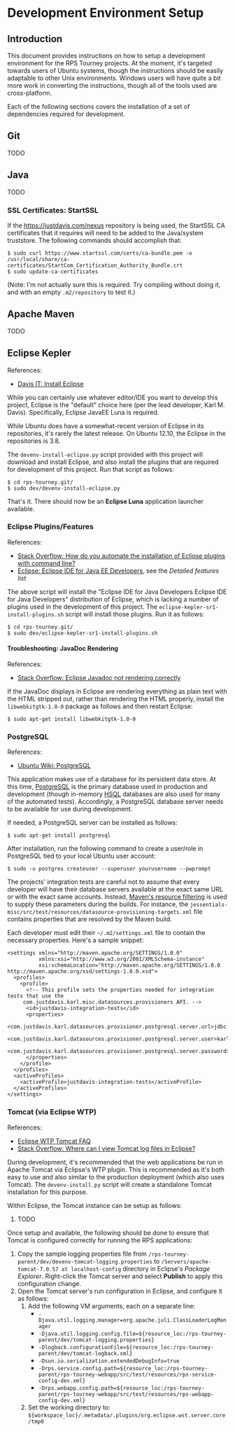Development Environment Setup
=============================


## Introduction

This document provides instructions on how to setup a development environment for the RPS Tourney projects. At the moment, it's targeted towards users of Ubuntu systems, though the instructions should be easily adaptable to other Unix environments. Windows users will have quite a bit more work in converting the instructions, though all of the tools used are cross-platform.

Each of the following sections covers the installation of a set of dependencies required for development.


## Git

TODO


## Java

TODO


### SSL Certificates: StartSSL

If the https://justdavis.com/nexus repository is being used, the StartSSL CA certificates that it requires will need to be added to the Java/system truststore. The following commands should accomplish that:

    $ sudo curl https://www.startssl.com/certs/ca-bundle.pem -o /usr/local/share/ca-certificates/StartCom_Certification_Authority_Bundle.crt
    $ sudo update-ca-certificates

(Note: I'm not actually sure this is required. Try compiling without doing it, and with an empty `.m2/repository` to test it.)


## Apache Maven

TODO


## Eclipse Kepler

References:

* [Davis IT: Install Eclipse](https://justdavis.com/karl/it/davis/misc/eclipse.html)

While you can certainly use whatever editor/IDE you want to develop this project, Eclipse is the "default" choice here (per the lead developer, Karl M. Davis). Specifically, Eclipse JavaEE Luna is required.

While Ubuntu does have a somewhat-recent version of Eclipse in its repositories, it's rarely the latest release. On Ubuntu 12.10, the Eclipse in the repositories is 3.8.

The `devenv-install-eclipse.py` script provided with this project will download and install Eclipse, and also install the plugins that are required for development of this project. Run that script as follows:

    $ cd rps-tourney.git/
    $ sudo dev/devenv-install-eclipse.py

That's it. There should now be an **Eclipse Luna** application launcher available.


### Eclipse Plugins/Features

References:

* [Stack Overflow: How do you automate the installation of Eclipse plugins with command line?](http://stackoverflow.com/questions/7163970/how-do-you-automate-the-installation-of-eclipse-plugins-with-command-line)
* [Eclipse: Eclipse IDE for Java EE Developers](http://www.eclipse.org/downloads/packages/eclipse-ide-java-ee-developers/keplersr1), see the *Detailed features list*

The above script will install the "Eclipse IDE for Java Developers Eclipse IDE for Java Developers" distribution of Eclipse, which is lacking a number of plugins used in the development of this project. The `eclipse-kepler-sr1-install-plugins.sh` script will install those plugins. Run it as follows:

    $ cd rps-tourney.git/
    $ sudo dev/eclipse-kepler-sr1-install-plugins.sh


#### Troubleshooting: JavaDoc Rendering

References:

* [Stack Overflow: Eclipse Javadoc not rendering correctly](http://stackoverflow.com/questions/14491296/eclipse-javadoc-not-rendering-correctly)

If the JavaDoc displays in Eclipse are rendering everything as plain text with the HTML stripped out, rather than rendering the HTML properly, install the `libwebkitgtk-1.0-0` package as follows and then restart Eclipse:

    $ sudo apt-get install libwebkitgtk-1.0-0


### PostgreSQL

References:

* [Ubuntu Wiki: PostgreSQL](https://help.ubuntu.com/community/PostgreSQL)

This application makes use of a database for its persistent data store. At this time, [PostgreSQL](http://www.postgresql.org/) is the primary database used in production and development (though in-memory [HSQL](http://hsqldb.org/) databases are also used for many of the automated tests). Accordingly, a PostgreSQL database server needs to be available for use during development.

If needed, a PostgreSQL server can be installed as follows:

    $ sudo apt-get install postgresql
    
After installation, run the following command to create a user/role in PostgreSQL tied to your local Ubuntu user account:

    $ sudo -u postgres createuser --superuser yourusername --pwprompt

The projects' integration tests are careful not to assume that every developer will have their database servers available at the exact same URL or with the exact same accounts. Instead, [Maven's resource filtering](http://maven.apache.org/plugins/maven-resources-plugin/examples/filter.html) is used to supply these parameters during the builds. For instance, the `jessentials-misc/src/test/resources/datasource-provisioning-targets.xml` file contains properties that are resolved by the Maven build.

Each developer must edit their `~/.m2/settings.xml` file to contain the necessary properties. Here's a sample snippet:

    <settings xmlns="http://maven.apache.org/SETTINGS/1.0.0" 
              xmlns:xsi="http://www.w3.org/2001/XMLSchema-instance" 
              xsi:schemaLocation="http://maven.apache.org/SETTINGS/1.0.0 http://maven.apache.org/xsd/settings-1.0.0.xsd">
      <profiles>
        <profile>
          <!-- This profile sets the properties needed for integration tests that use the 
         com.justdavis.karl.misc.datasources.provisioners API. -->
          <id>justdavis-integration-tests</id>
          <properties>
            <com.justdavis.karl.datasources.provisioner.postgresql.server.url>jdbc:postgresql:postgres</com.justdavis.karl.datasources.provisioner.postgresql.server.url>
            <com.justdavis.karl.datasources.provisioner.postgresql.server.user>karl</com.justdavis.karl.datasources.provisioner.postgresql.server.user>
            <com.justdavis.karl.datasources.provisioner.postgresql.server.password>secretpw</com.justdavis.karl.datasources.provisioner.postgresql.server.password>
          </properties>
        </profile>
      </profiles>
      <activeProfiles>
        <activeProfile>justdavis-integration-tests</activeProfile>
      </activeProfiles>
    </settings>


### Tomcat (via Eclipse WTP)

References:

* [Eclipse WTP Tomcat FAQ](https://wiki.eclipse.org/WTP_Tomcat_FAQ)
* [Stack Overflow: Where can I view Tomcat log files in Eclipse?](http://stackoverflow.com/a/7354545/1851299)

During development, it's recommended that the web applications be run in Apache Tomcat via Eclipse's WTP plugin. This is recommended as it's both easy to use and also similar to the production deployment (which also uses Tomcat). The `devenv-install.py` script will create a standalone Tomcat installation for this purpose.

Within Eclipse, the Tomcat instance can be setup as follows:

1. TODO

Once setup and available, the following should be done to ensure that Tomcat is configured correctly for running the RPS applications:

1. Copy the sample logging properties file from `/rps-tourney-parent/dev/devenv-tomcat-logging.properties` to `/Servers/apache-tomcat-7.0.57 at localhost-config` directory in Eclipse's *Package Explorer*. Right-click the Tomcat server and select **Publish** to apply this configuration change.
2. Open the Tomcat server's run configuration in Eclipse, and configure it as follows:
    1. Add the following VM arguments, each on a separate line:
        * `-Djava.util.logging.manager=org.apache.juli.ClassLoaderLogManager`
        * `-Djava.util.logging.config.file=${resource_loc:/rps-tourney-parent/dev/tomcat-logging.properties}`
        * `-Dlogback.configurationFile=${resource_loc:/rps-tourney-parent/dev/tomcat-logback.xml}`
        * `-Dsun.io.serialization.extendedDebugInfo=true`
        * `-Drps.service.config.path=${resource_loc:/rps-tourney-parent/rps-tourney-webapp/src/test/resources/rps-service-config-dev.xml}`
        * `-Drps.webapp.config.path=${resource_loc:/rps-tourney-parent/rps-tourney-webapp/src/test/resources/rps-webapp-config-dev.xml}`
    2. Set the working directory to: `${workspace_loc}/.metadata/.plugins/org.eclipse.wst.server.core/tmp0`
